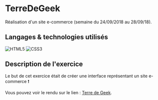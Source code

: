 # TerreDeGeek
Réalisation d'un site e-commerce (semaine du 24/09/2018 au 28/09/18).

## Langages & technologies utilisés

![HTML5](https://img.shields.io/badge/-HTML5-red.svg)
![CSS3](https://img.shields.io/badge/-CSS3-green.svg)

## __Description de l'exercice__

Le but de cet exercice était de créer une interface représentant un site e-commerce :exclamation:

Vous pouvez voir le rendu sur le lien : [Terre de Geek](https://mrseeb.github.io/TerreDeGeek/).
